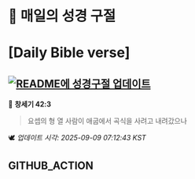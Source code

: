 # 🙏 매일의 성경 구절
# [Daily Bible verse]
## [![README에 성경구절 업데이트](https://github.com/DONGSUKA/first_test/actions/workflows/update-readme-bible.yml/badge.svg)](https://github.com/DONGSUKA/first_test/actions/workflows/update-readme-bible.yml)
<!-- START_BIBLE_VERSE -->
📖 **창세기 42:3**
> 요셉의 형 열 사람이 애굽에서 곡식을 사려고 내려갔으나

🕊️ _업데이트 시각: 2025-09-09 07:12:43 KST_
  <!-- END_BIBLE_VERSE -->
## GITHUB_ACTION
